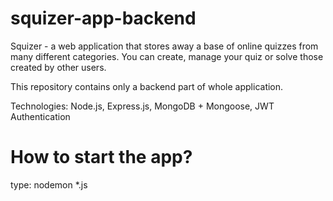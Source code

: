 # squizer-app-backend

Squizer - a web application that stores away a base of online quizzes
from many different categories. You can create, manage your quiz or solve those created by other users.

This repository contains only a backend part of whole application.

Technologies: Node.js, Express.js, MongoDB + Mongoose, JWT Authentication

# How to start the app?

type: nodemon \*.js
